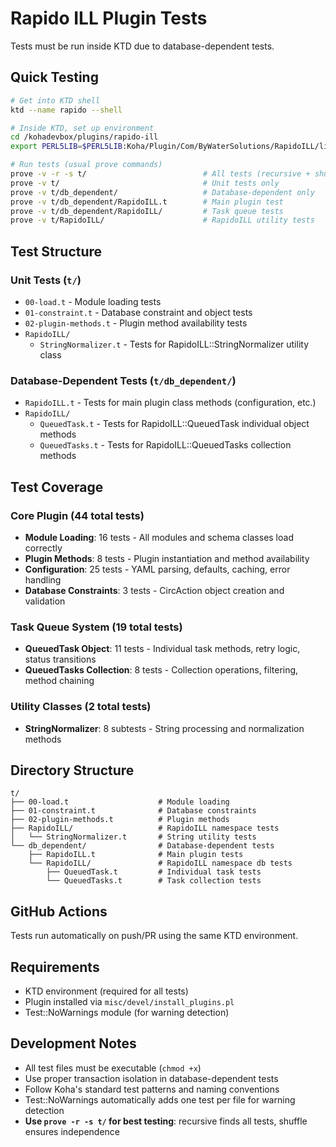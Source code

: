 # Rapido ILL Plugin Tests

Tests must be run inside KTD due to database-dependent tests.

## Quick Testing

```bash
# Get into KTD shell
ktd --name rapido --shell

# Inside KTD, set up environment
cd /kohadevbox/plugins/rapido-ill
export PERL5LIB=$PERL5LIB:Koha/Plugin/Com/ByWaterSolutions/RapidoILL/lib:.

# Run tests (usual prove commands)
prove -v -r -s t/                          # All tests (recursive + shuffle)
prove -v t/                                # Unit tests only
prove -v t/db_dependent/                   # Database-dependent only
prove -v t/db_dependent/RapidoILL.t        # Main plugin test
prove -v t/db_dependent/RapidoILL/         # Task queue tests
prove -v t/RapidoILL/                      # RapidoILL utility tests
```

## Test Structure

### Unit Tests (`t/`)
- `00-load.t` - Module loading tests
- `01-constraint.t` - Database constraint and object tests  
- `02-plugin-methods.t` - Plugin method availability tests
- `RapidoILL/`
  - `StringNormalizer.t` - Tests for RapidoILL::StringNormalizer utility class

### Database-Dependent Tests (`t/db_dependent/`)
- `RapidoILL.t` - Tests for main plugin class methods (configuration, etc.)
- `RapidoILL/`
  - `QueuedTask.t` - Tests for RapidoILL::QueuedTask individual object methods
  - `QueuedTasks.t` - Tests for RapidoILL::QueuedTasks collection methods

## Test Coverage

### Core Plugin (44 total tests)
- **Module Loading**: 16 tests - All modules and schema classes load correctly
- **Plugin Methods**: 8 tests - Plugin instantiation and method availability
- **Configuration**: 25 tests - YAML parsing, defaults, caching, error handling
- **Database Constraints**: 3 tests - CircAction object creation and validation

### Task Queue System (19 total tests)
- **QueuedTask Object**: 11 tests - Individual task methods, retry logic, status transitions
- **QueuedTasks Collection**: 8 tests - Collection operations, filtering, method chaining

### Utility Classes (2 total tests)
- **StringNormalizer**: 8 subtests - String processing and normalization methods

## Directory Structure

```
t/
├── 00-load.t                    # Module loading
├── 01-constraint.t              # Database constraints  
├── 02-plugin-methods.t          # Plugin methods
├── RapidoILL/                   # RapidoILL namespace tests
│   └── StringNormalizer.t       # String utility tests
└── db_dependent/                # Database-dependent tests
    ├── RapidoILL.t              # Main plugin tests
    └── RapidoILL/               # RapidoILL namespace db tests
        ├── QueuedTask.t         # Individual task tests
        └── QueuedTasks.t        # Task collection tests
```

## GitHub Actions

Tests run automatically on push/PR using the same KTD environment.

## Requirements

- KTD environment (required for all tests)
- Plugin installed via `misc/devel/install_plugins.pl`
- Test::NoWarnings module (for warning detection)

## Development Notes

- All test files must be executable (`chmod +x`)
- Use proper transaction isolation in database-dependent tests
- Follow Koha's standard test patterns and naming conventions
- Test::NoWarnings automatically adds one test per file for warning detection
- **Use `prove -r -s t/` for best testing**: recursive finds all tests, shuffle ensures independence
